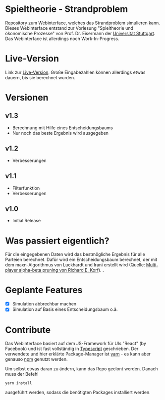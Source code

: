# Spieltheorie - Strandproblem
Repository zum Webinterface, welches das Strandproblem simulieren kann. Dieses Webinterface entstand zur Vorlesung "Spieltheorie und ökonomische Prozesse" von Prof. Dr. Eisermann der [Universität Stuttgart](https://www.uni-stuttgart.de/). Das Webinterface ist allerdings noch Work-In-Progress.

# Live-Version
Link zur [Live-Version](https://dudrie.github.io/spieltheorie-strandproblem/). Große Eingabezahlen können allerdings etwas dauern, bis sie berechnet wurden.

# Versionen
## v1.3
- Berechnung mit Hilfe eines Entscheidungsbaums
- Nur noch das beste Ergebnis wird ausgegeben
## v1.2
- Verbesserungen
## v1.1
- Filterfunktion
- Verbesserungen
## v1.0
- Initial Release

# Was passiert eigentlich?
Für die eingegebenen Daten wird das bestmögliche Ergebnis für alle Parteien berechnet. Dafür wird ein Entscheidungsbaum berechnet, der mit dem maxn-Algorithmus von Luckhardt und Irani erstellt wird (Quelle: [Multi-player alpha-beta pruning von Richard E. Korf](https://pdfs.semanticscholar.org/ec08/284de3ac57f72e3aa931881808c322be5edc.pdf)).
.
# Geplante Features
- [x] Simulation abbrechbar machen
- [x] Simulation auf Basis eines Entscheidungsbaum o.ä.

# Contribute
Das Webinterface basiert auf dem JS-Framework für UIs "React" (by Facebook) und ist fast vollständig in [Typescript](http://www.typescriptlang.org/) geschrieben. Der verwendete und hier erklärte Package-Manager ist [yarn](https://yarnpkg.com/lang/en/) - es kann aber genauso [npm](https://www.npmjs.com/) genutzt werden.

Um selbst etwas daran zu ändern, kann das Repo geclont werden. Danach muss der Befehl
```
yarn install
```
ausgeführt werden, sodass die benötigten Packages installiert werden. 
